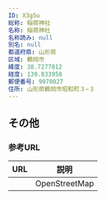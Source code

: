 ```yaml
---
ID: X3g5u
総称: 稲荷神社
名称: 稲荷神社
名称読み: null
別名: null
都道府県: 山形県
区域: 鶴岡市
緯度: 38.7277812
経度: 139.833958
郵便番号: 9970027
住所: 山形県鶴岡市昭和町３−３
---
```


## その他

### 参考URL

| URL | 説明          |
| --- | ------------- |
|     | OpenStreetMap |
